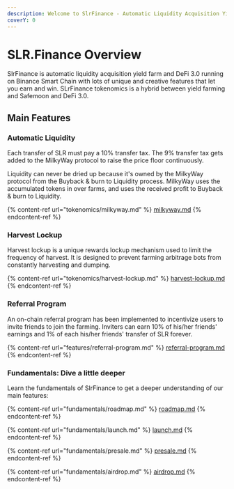 ```yaml
---
description: Welcome to SlrFinance - Automatic Liquidity Acquisition Yield Farm & DeFi 3.0
coverY: 0
---
```


# SLR.Finance Overview

SlrFinance is automatic liquidity acquisition yield farm and DeFi 3.0 running on Binance Smart Chain with lots of unique and creative features that let you earn and win. SLrFinance tokenomics is a hybrid between yield farming and Safemoon and DeFi 3.0.

## Main Features

### Automatic Liquidity <a href="#automatic-liquidity" id="automatic-liquidity"></a>

Each transfer of SLR must pay a 10% transfer tax. The 9% transfer tax gets added to the MilkyWay protocol to raise the price floor continuously.

Liquidity can never be dried up because it's owned by the MilkyWay protocol from the Buyback & burn to Liquidity process. MilkyWay uses the accumulated tokens in over farms, and uses the received profit to Buyback & burn to Liquidity.

{% content-ref url="tokenomics/milkyway.md" %}
[milkyway.md](tokenomics/milkyway.md)
{% endcontent-ref %}



### Harvest Lockup <a href="#harvest-lockup" id="harvest-lockup"></a>

Harvest lockup is a unique rewards lockup mechanism used to limit the frequency of harvest. It is designed to prevent farming arbitrage bots from constantly harvesting and dumping.

{% content-ref url="tokenomics/harvest-lockup.md" %}
[harvest-lockup.md](tokenomics/harvest-lockup.md)
{% endcontent-ref %}

### Referral Program <a href="#referral-program" id="referral-program"></a>

An on-chain referral program has been implemented to incentivize users to invite friends to join the farming. Inviters can earn 10% of his/her friends' earnings and 1% of each his/her friends' transfer of SLR forever.

{% content-ref url="features/referral-program.md" %}
[referral-program.md](features/referral-program.md)
{% endcontent-ref %}

### Fundamentals: Dive a little deeper

Learn the fundamentals of SlrFinance to get a deeper understanding of our main features:

{% content-ref url="fundamentals/roadmap.md" %}
[roadmap.md](fundamentals/roadmap.md)
{% endcontent-ref %}

{% content-ref url="fundamentals/launch.md" %}
[launch.md](fundamentals/launch.md)
{% endcontent-ref %}

{% content-ref url="fundamentals/presale.md" %}
[presale.md](fundamentals/presale.md)
{% endcontent-ref %}

{% content-ref url="fundamentals/airdrop.md" %}
[airdrop.md](fundamentals/airdrop.md)
{% endcontent-ref %}
